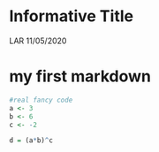 Informative Title
================
LAR
11/05/2020

# my first markdown

``` r
#real fancy code 
a <- 3 
b <- 6
c <- -2

d = (a*b)^c
```
